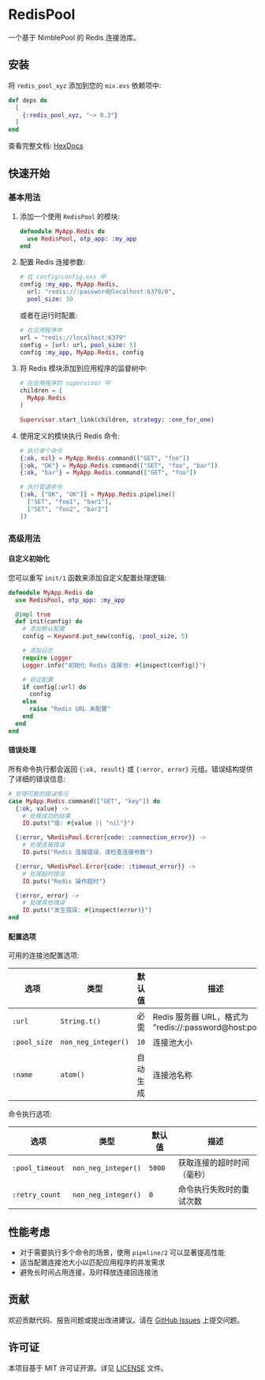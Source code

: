 <!-- MDOC !-->
# RedisPool

一个基于 NimblePool 的 Redis 连接池库。

## 安装

将 `redis_pool_xyz` 添加到您的 `mix.exs` 依赖项中:

```elixir
def deps do
  [
    {:redis_pool_xyz, "~> 0.3"}
  ]
end
```

查看完整文档: [HexDocs](https://hexdocs.pm/redis_pool_xyz)

## 快速开始

### 基本用法

1. 添加一个使用 `RedisPool` 的模块:
   ```elixir
   defmodule MyApp.Redis do
     use RedisPool, otp_app: :my_app
   end
   ```

2. 配置 Redis 连接参数:
   ```elixir
   # 在 config/config.exs 中
   config :my_app, MyApp.Redis,
     url: "redis://:password@localhost:6379/0",
     pool_size: 10
   ```

   或者在运行时配置:
   ```elixir
   # 在应用程序中
   url = "redis://localhost:6379"
   config = [url: url, pool_size: 5]
   config :my_app, MyApp.Redis, config
   ```

3. 将 Redis 模块添加到应用程序的监督树中:
   ```elixir
   # 在应用程序的 supervisor 中
   children = [
     MyApp.Redis
   ]

   Supervisor.start_link(children, strategy: :one_for_one)
   ```

4. 使用定义的模块执行 Redis 命令:
   ```elixir
   # 执行单个命令
   {:ok, nil} = MyApp.Redis.command(["GET", "foo"])
   {:ok, "OK"} = MyApp.Redis.command(["SET", "foo", "bar"])
   {:ok, "bar"} = MyApp.Redis.command(["GET", "foo"])

   # 执行管道命令
   {:ok, ["OK", "OK"]} = MyApp.Redis.pipeline([
     ["SET", "foo1", "bar1"],
     ["SET", "foo2", "bar2"]
   ])
   ```

### 高级用法

#### 自定义初始化

您可以重写 `init/1` 函数来添加自定义配置处理逻辑:

```elixir
defmodule MyApp.Redis do
  use RedisPool, otp_app: :my_app

  @impl true
  def init(config) do
    # 添加默认配置
    config = Keyword.put_new(config, :pool_size, 5)

    # 添加日志
    require Logger
    Logger.info("初始化 Redis 连接池: #{inspect(config)}")

    # 验证配置
    if config[:url] do
      config
    else
      raise "Redis URL 未配置"
    end
  end
end
```

#### 错误处理

所有命令执行都会返回 `{:ok, result}` 或 `{:error, error}` 元组。错误结构提供了详细的错误信息:

```elixir
# 处理可能的错误情况
case MyApp.Redis.command(["GET", "key"]) do
  {:ok, value} ->
    # 处理成功的结果
    IO.puts("值: #{value || "nil"}")

  {:error, %RedisPool.Error{code: :connection_error}} ->
    # 处理连接错误
    IO.puts("Redis 连接错误，请检查连接参数")

  {:error, %RedisPool.Error{code: :timeout_error}} ->
    # 处理超时错误
    IO.puts("Redis 操作超时")

  {:error, error} ->
    # 处理其他错误
    IO.puts("发生错误: #{inspect(error)}")
end
```

#### 配置选项

可用的连接池配置选项:

| 选项 | 类型 | 默认值 | 描述 |
|------|------|--------|------|
| `:url` | `String.t()` | 必需 | Redis 服务器 URL，格式为 "redis://:password@host:port/db" |
| `:pool_size` | `non_neg_integer()` | `10` | 连接池大小 |
| `:name` | `atom()` | 自动生成 | 连接池名称 |

命令执行选项:

| 选项 | 类型 | 默认值 | 描述 |
|------|------|--------|------|
| `:pool_timeout` | `non_neg_integer()` | `5000` | 获取连接的超时时间（毫秒） |
| `:retry_count` | `non_neg_integer()` | `0` | 命令执行失败时的重试次数 |

## 性能考虑

- 对于需要执行多个命令的场景，使用 `pipeline/2` 可以显著提高性能
- 适当配置连接池大小以匹配应用程序的并发需求
- 避免长时间占用连接，及时释放连接回连接池

## 贡献

欢迎贡献代码、报告问题或提出改进建议。请在 [GitHub Issues](https://github.com/tt67wq/redis_pool/issues) 上提交问题。

## 许可证

本项目基于 MIT 许可证开源。详见 [LICENSE](LICENSE) 文件。
